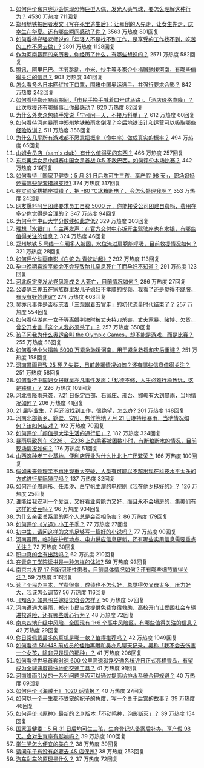 1. [如何评价东京奥运会惊现恐怖巨型人偶、发光人头气球，要怎么理解这种行为？](https://www.zhihu.com/question/473078217) 4530 万热度 711回复
1. [郑州地铁被困者发文《写在死里逃生后》：让晕倒的人先走，让女生先走，庆幸生在华夏。还有哪些瞬间感动了你？](https://www.zhihu.com/question/473659668) 3563 万热度 801回复
1. [如何看待郑强老师说的「年轻人不是找不到工作，是享受的工作找不到，吃苦的工作不愿去做」?](https://www.zhihu.com/question/473373436) 2891 万热度 1128回复
1. [作为河南暴雨的亲历者，你经历了什么，有哪些想说的？](https://www.zhihu.com/question/473661661) 2571 万热度 582回复
1. [腾讯、阿里巴巴、字节跳动、小米、快手等多家企业捐赠驰援河南，有哪些值得关注的信息？](https://www.zhihu.com/question/473641978) 903 万热度 341回复
1. [怎么看多名日本网红拉下口罩，围堵中国奥运选手，并强行要求合影？](https://www.zhihu.com/question/472932170) 842 万热度 242回复
1. [如何看待郑州暴雨期间，「市民手挽手喊着口号过马路」、「酒店价格直降」？此次救援还有哪些事让你最感动？](https://www.zhihu.com/question/473647163) 820 万热度 82回复
1. [为什么外卖众包骑手常说「宁可闲一天，不接万科单」？](https://www.zhihu.com/question/463766189) 612 万热度 60回复
1. [如何看待河南暴雨中郑州地铁被雨水倒灌？今后地铁设计和运营可以吸取哪些经验教训？](https://www.zhihu.com/question/473481846) 511 万热度 356回复
1. [为什么几乎所有游戏都不愿意把概率（命中率）做成真实的概率？](https://www.zhihu.com/question/473432101) 494 万热度 65回复
1. [山姆会员店（sam's club）有什么值得买的东西？](https://www.zhihu.com/question/58897556) 466 万热度 257回复
1. [东京奥运女足小组赛中国女足首战 0:5 不敌巴西，如何评价本场比赛？](https://www.zhihu.com/question/473746764) 442 万热度 219回复
1. [如何看待「国家卫健委：5 月 31 日后均可生三孩，享产假 98 天」，职场妈妈还需哪些配套措施支持?](https://www.zhihu.com/question/473410113) 374 万热度 317回复
1. [在实验室拔插座拔错了，把 -80 ℃冰箱断电了，会怎么处理我啊？](https://www.zhihu.com/question/472833033) 353 万热度 24回复
1. [网友爆料阿里团建要求员工自费 5000 元，你能接受公司团建自费吗，费用在多少你觉得是合理的？](https://www.zhihu.com/question/473386533) 347 万热度 94回复
1. [为何今年中山大学分数线如此之低?](https://www.zhihu.com/question/473192669) 329 万热度 203回复
1. [理想「水银门」车主再发声：在官方交付中心拆开主驾驶座也有水银，有哪些值得关注的信息？](https://www.zhihu.com/question/473478168) 324 万热度 46回复
1. [郑州地铁 5 号线一车厢多人被困，水位淹过肩膀能呼吸，目前救援情况如何？](https://www.zhihu.com/question/473582694) 321 万热度 28回复
1. [如何评价动画电影《白蛇 2: 青蛇劫起》?](https://www.zhihu.com/question/438049943) 292 万热度 113回复
1. [孕中晚期喜欢平躺会不会导致胎儿窒息死亡了而孕妇不知道？](https://www.zhihu.com/question/412446157) 291 万热度 123回复
1. [河北保定突发龙卷风造成 2 人死亡，目前情况如何？](https://www.zhihu.com/question/473835004) 286 万热度 27回复
1. [公婆隔三差五在家族群里发儿子媳妇不孝顺的视频，我看了还是觉得不舒服，有没有好的建议?](https://www.zhihu.com/question/440440260) 274 万热度 603回复
1. [吴亦凡事件是否标志着「三观跟着五官走」的初代流量时代结束了？](https://www.zhihu.com/question/473396092) 257 万热度 554回复
1. [如何看待湖南一女子等离婚判决时被丈夫持刀杀害，丈夫家暴、赌博、欠贷，曾公开发言「这个人我必须杀了」？](https://www.zhihu.com/question/473410345) 257 万热度 350回复
1. [孩子问我为什么奥运会叫 the Olympic Games，却不能是游戏，而是比赛？](https://www.zhihu.com/question/472448700) 255 万热度 56回复
1. [如何看待小米捐款 5000 万紧急驰援河南，用于紧急救援和灾后重建？](https://www.zhihu.com/question/473646940) 251 万热度 158回复
1. [河南暴雨已致 25 死 7 失联，目前救援情况如何？还有哪些信息值得关注？](https://www.zhihu.com/question/473776058) 251 万热度 58回复
1. [如何看待中国妇女报就吴亦凡事件发声：「私德不修，人生必难行稳致远，这是铁律」？](https://www.zhihu.com/question/473226752) 226 万热度 109回复
1. [河北强降雨来袭，7.21 日保定西部、石家庄、邢台、邯郸有大到暴雨，当地情况如何？](https://www.zhihu.com/question/473676389) 206 万热度 41回复
1. [21 届毕业生，7 月还没找到工作，很绝望，怎么办?](https://www.zhihu.com/question/471184011) 201 万热度 148回复
1. [河南北部新乡、鹤壁、安阳、焦作等地 7 月 21 日晚持续暴雨，当地情况如何？该如何应对？](https://www.zhihu.com/question/473831660) 192 万热度 70回复
1. [如何评价「颜值是大学生活的通行证」？](https://www.zhihu.com/question/470619172) 182 万热度 324回复
1. [暴雨导致列车 K226 、 Z236 上的乘客被困数小时，有断粮断水的情况，目前现场情况如何？](https://www.zhihu.com/question/473659208) 176 万热度 51回复
1. [山西这种老工业基地，便利店行业为什么比北上广还繁荣？](https://www.zhihu.com/question/473394484) 166 万热度 100回复
1. [假如未来物理学不再出现重大突破，人类有可能以不超出现在科技水平太多的方式进行星际殖民吗？](https://www.zhihu.com/question/471470118) 137 万热度 32回复
1. [如何评价周雨彤、任素汐、白宇帆主演的电视剧《我在他乡挺好的》？](https://www.zhihu.com/question/453186626) 126 万热度 25回复
1. [谁能给我安利一个爱豆，又好看业务能力又好，而且永不会塌房的，集美们有这样的爱豆吗？](https://www.zhihu.com/question/473267872) 96 万热度 934回复
1. [为什么亲密关系里的两个人总是会互相伤害？](https://www.zhihu.com/question/20724578) 86 万热度 179回复
1. [如何评价《光遇》小王子季？](https://www.zhihu.com/question/473341998) 77 万热度 27回复
1. [初中生，请问这样的文笔足够写一篇好的小说吗？](https://www.zhihu.com/question/470737119) 77 万热度 90回复
1. [河南暴雨，临时庇护所地点、电力供应信息更新，还有哪些实用信息需要重点关注？](https://www.zhihu.com/question/473727953) 72 万热度 30回复
1. [职中真的会有出路吗？](https://www.zhihu.com/question/472230317) 62 万热度 210回复
1. [在青岛工学院读书是一种怎样的体验?](https://www.zhihu.com/question/36926949) 59 万热度 93回复
1. [南京共发现 17 例新冠阳性患者，目前具体情况如何？还有哪些细节值得关注？](https://www.zhihu.com/question/473581393) 59 万热度 516回复
1. [读了个民办三本，学费很贵，成绩也不怎么好，总觉得欠父母太多，压力好大，我该怎么调节?](https://www.zhihu.com/question/429588384) 56 万热度 116回复
1. [《知否》如果明兰嫁给梁晗会怎样？](https://www.zhihu.com/question/309918923) 50 万热度 57回复
1. [河南遭遇大暴雨，郑州市民自发提供免费食宿救助、高校开门让受困社会车辆进校避险，还有哪些暖心行为？](https://www.zhihu.com/question/473647236) 48 万热度 72回复
1. [南京四地升级中风险，全国现有 1+6 个高中风险区，有哪些值得关注的信息？](https://www.zhihu.com/question/473633420) 42 万热度 29回复
1. [你日常佩戴最多的耳机是哪一款？值得推荐吗？](https://www.zhihu.com/question/347362134) 42 万热度 1049回复
1. [如何看待 SNH48 前成员於佳怡再曝和吴亦凡聊天记录，吴称「我不会去伤害一个女孩，除非只是玩的那种」？](https://www.zhihu.com/question/473216155) 41 万热度 206回复
1. [如何看待世界首套时速 600 公里高速磁浮交通系统近日正式亮相青岛，有望成为全球速度最快地面交通工具？](https://www.zhihu.com/question/473367190) 41 万热度 91回复
1. [河南降雨引发的一系列问题是否可以通过提高给排水系统合理规避？](https://www.zhihu.com/question/473593315) 40 万热度 69回复
1. [如何评价《海贼王》 1020 话情报？](https://www.zhihu.com/question/473677198) 40 万热度 27回复
1. [如何以一个一生都不受宠的妃子的角度，写一个关于后宫的故事？](https://www.zhihu.com/question/459786967) 39 万热度 46回复
1. [如何评价《原神》最新的 2.0 版本「不动鸣神，泡影断灭」？](https://www.zhihu.com/question/473690440) 39 万热度 154回复
1. [国家卫健委：5 月 31 日后均可生三孩，生育登记先备案后补办，享产假 98 天。会对生育率有影响吗？](https://www.zhihu.com/question/473370720) 39 万热度 100回复
1. [学生党怎么便宜的美白？](https://www.zhihu.com/question/458344278) 38 万热度 39回复
1. [请问车子有没有必要去 4S 店保养?](https://www.zhihu.com/question/430070457) 38 万热度 253回复
1. [汽车刹车的原理是什么？](https://www.zhihu.com/question/23704461) 37 万热度 72回复